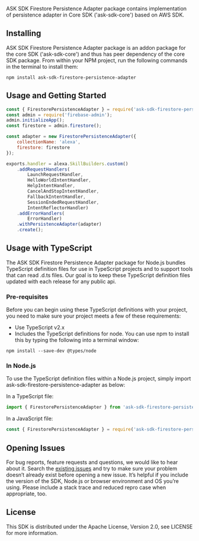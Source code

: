 ASK SDK Firestore Persistence Adapter package contains implementation of persistence adapter in Core SDK ('ask-sdk-core') based on AWS SDK.

## Installing
ASK SDK Firestore Persistence Adapter package is an addon package for the core SDK ('ask-sdk-core') and thus has peer dependency of the core SDK package. From within your NPM project, run the following commands in the terminal to install them:

```
npm install ask-sdk-firestore-persistence-adapter
```

## Usage and Getting Started

```javascript
const { FirestorePersistenceAdapter } = require('ask-sdk-firestore-persistence-adapter');
const admin = require('firebase-admin');
admin.initializeApp();
const firestore = admin.firestore();

const adapter = new FirestorePersistenceAdapter({
    collectionName: 'alexa',
    firestore: firestore
});

exports.handler = alexa.SkillBuilders.custom()
    .addRequestHandlers(
        LaunchRequestHandler,
        HelloWorldIntentHandler,
        HelpIntentHandler,
        CancelAndStopIntentHandler,
        FallbackIntentHandler,
        SessionEndedRequestHandler,
        IntentReflectorHandler)
    .addErrorHandlers(
        ErrorHandler)
    .withPersistenceAdapter(adapter)
    .create();
```

## Usage with TypeScript
The ASK SDK Firestore Persistence Adapter package for Node.js bundles TypeScript definition files for use in TypeScript projects and to support tools that can read .d.ts files. Our goal is to keep these TypeScript definition files updated with each release for any public api.

### Pre-requisites
Before you can begin using these TypeScript definitions with your project, you need to make sure your project meets a few of these requirements:
- Use TypeScript v2.x
- Includes the TypeScript definitions for node. You can use npm to install this by typing the following into a terminal window:

```
npm install --save-dev @types/node
```

### In Node.js
To use the TypeScript definition files within a Node.js project, simply import ask-sdk-firestore-persistence-adapter as below:

In a TypeScript file:

```typescript
import { FirestorePersistenceAdapter } from 'ask-sdk-firestore-persistence-adapter';
```

In a JavaScript file:

```javascript
const { FirestorePersistenceAdapter } = require('ask-sdk-firestore-persistence-adapter');
```

## Opening Issues
For bug reports, feature requests and questions, we would like to hear about it. Search the [existing issues](https://github.com/GradedBlue/ask-sdk-firestore-persistence-adapter/issues) and try to make sure your problem doesn’t already exist before opening a new issue. It’s helpful if you include the version of the SDK, Node.js or browser environment and OS you’re using. Please include a stack trace and reduced repro case when appropriate, too. 

## License
This SDK is distributed under the Apache License, Version 2.0, see LICENSE for more information.
